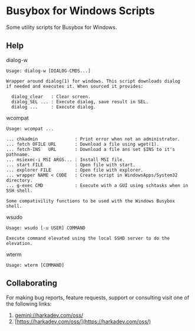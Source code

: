 Busybox for Windows Scripts
===========================

Some utility scripts for Busybox for Windows.

## Help

dialog-w

    Usage: dialog-w [DIALOG-CMDS...]
    
    Wrapper around dialog(1) for windows. This script downloads dialog
    if needed and executes it. When sourced it provides:
    
      dialog_clear   : Clear screen.
      dialog_SEL ... : Execute dialog, save result in SEL.
      dialog ...     : Execute dialog.

wcompat

    Usage: wcompat ...
    
    ... chkadmin              : Print error when not an administrator.
    ... fetch OFILE URL       : Download a file using wget(1).
    ... fetch-INS   URL       : Download a file ans set $INS to it's pathname.
    ... msiexec-i MSI ARGS... : Install MSI file.
    ... start FILE            : Open file with start.
    ... explorer FILE         : Open file with explorer.
    ... wrapper NAME < CODE   : Create script in WindowsApps/System32 directory.
    ... g-exec CMD            : Execute with a GUI using schtasks when in SSH shell.
    
    Some compativility functions to be used with the Windows Busybox shell.

wsudo

    Usage: wsudo [-u USER] COMMAND
    
    Execute command elevated using the local SSHD server to do the
    elevation.

wterm

    Usage: wterm [COMMAND]

## Collaborating

For making bug reports, feature requests, support or consulting visit
one of the following links:

1. [gemini://harkadev.com/oss/](gemini://harkadev.com/oss/)
2. [https://harkadev.com/oss/](https://harkadev.com/oss/)
